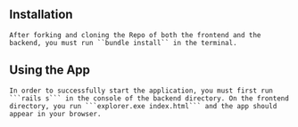 ## Installation
    After forking and cloning the Repo of both the frontend and the backend, you must run ``bundle install`` in the terminal. 

## Using the App
    In order to successfully start the application, you must first run ```rails s``` in the console of the backend directory. On the frontend directory, you run ```explorer.exe index.html``` and the app should appear in your browser.

